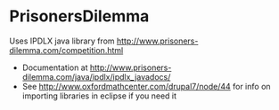 # PrisonersDilemma

Uses IPDLX java library from http://www.prisoners-dilemma.com/competition.html
 - Documentation at http://www.prisoners-dilemma.com/java/ipdlx/ipdlx_javadocs/
 - See http://www.oxfordmathcenter.com/drupal7/node/44 for info on importing libraries in eclipse if you need it
